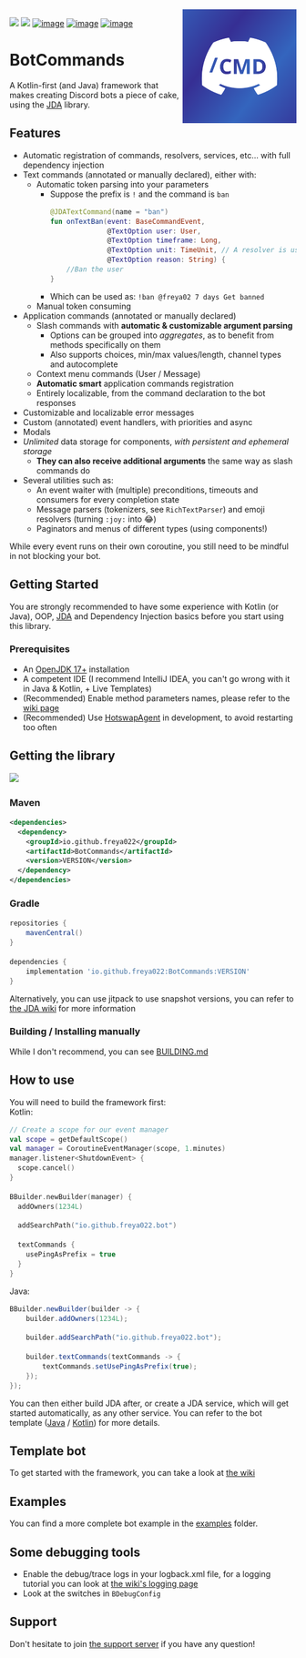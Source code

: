 <img align="right" src="assets/logo.svg" height="200" alt="BotCommands logo">

[![](https://img.shields.io/maven-central/v/io.github.freya022/BotCommands?versionPrefix=3)](#getting-the-library)
[![](https://img.shields.io/badge/JDA%20Version-5.0.0--beta.11+-important)](https://github.com/discord-jda/JDA/releases)
[![image](https://discord.com/api/guilds/848502702731165738/embed.png?style=shield)](https://discord.gg/frpCcQfvTz)
[![image](https://img.shields.io/badge/Javadocs-Overview-blue)](https://freya022.github.io/BotCommands/)
[![image](https://img.shields.io/badge/Wiki-Home-blue)](https://freya022.github.io/BotCommands-Wiki/3.X)

# BotCommands
A Kotlin-first (and Java) framework that makes creating Discord bots a piece of cake,
using the [JDA](https://github.com/discord-jda/JDA) library.

## Features

* Automatic registration of commands, resolvers, services, etc... with full dependency injection
* Text commands (annotated or manually declared), either with:
  * Automatic token parsing into your parameters
    * Suppose the prefix is `!` and the command is `ban`
      ```kt
      @JDATextCommand(name = "ban")
      fun onTextBan(event: BaseCommandEvent,
                    @TextOption user: User,
                    @TextOption timeframe: Long,
                    @TextOption unit: TimeUnit, // A resolver is used here
                    @TextOption reason: String) {
          //Ban the user
      }
      ```
    * Which can be used as: `!ban @freya02 7 days Get banned`
  * Manual token consuming
* Application commands (annotated or manually declared)
  * Slash commands with **automatic & customizable argument parsing**
    * Options can be grouped into _aggregates_, as to benefit from methods specifically on them 
    * Also supports choices, min/max values/length, channel types and autocomplete
  * Context menu commands (User / Message)
  * **Automatic smart** application commands registration
  * Entirely localizable, from the command declaration to the bot responses
* Customizable and localizable error messages
* Custom (annotated) event handlers, with priorities and async
* Modals
* _Unlimited_ data storage for components, *with persistent and ephemeral storage*
  * **They can also receive additional arguments** the same way as slash commands do
* Several utilities such as:
  * An event waiter with (multiple) preconditions, timeouts and consumers for every completion state
  * Message parsers (tokenizers, see `RichTextParser`) and emoji resolvers (turning `:joy:` into 😂)
  * Paginators and menus of different types (using components!)

While every event runs on their own coroutine,
you still need to be mindful in not blocking your bot.

## Getting Started
You are strongly recommended to have some experience with Kotlin (or Java),
OOP, [JDA](https://github.com/discord-jda/JDA) and Dependency Injection basics before you start using this library.

### Prerequisites
* An [OpenJDK 17+](https://adoptium.net/temurin/releases/?version=17) installation
* A competent IDE (I recommend IntelliJ IDEA, you can't go wrong with it in Java & Kotlin, + Live Templates)
* (Recommended) Enable method parameters names, please refer to the [wiki page](https://freya022.github.io/BotCommands-Wiki/3.X/using-commands/Inferred-option-names/)
* (Recommended) Use [HotswapAgent](https://github.com/HotswapProjects/HotswapAgent) in development, to avoid restarting too often

[//]: # (TODO keep an eye out for this wiki link)

## Getting the library
[![](https://img.shields.io/maven-central/v/io.github.freya022/BotCommands)](https://mvnrepository.com/artifact/io.github.freya022/BotCommands/latest)
### Maven
```xml
<dependencies>
  <dependency>
    <groupId>io.github.freya022</groupId>
    <artifactId>BotCommands</artifactId>
    <version>VERSION</version>
  </dependency>
</dependencies>
```

### Gradle
```gradle
repositories {
    mavenCentral()
}

dependencies {
    implementation 'io.github.freya022:BotCommands:VERSION'
}
```

Alternatively, you can use jitpack to use snapshot versions, you can refer to [the JDA wiki](https://jda.wiki/using-jda/using-new-features/) for more information

### Building / Installing manually

While I don't recommend, you can see [BUILDING.md](BUILDING.md)

## How to use
You will need to build the framework first:<br>
Kotlin:
```kt
// Create a scope for our event manager
val scope = getDefaultScope()
val manager = CoroutineEventManager(scope, 1.minutes)
manager.listener<ShutdownEvent> {
  scope.cancel()
}

BBuilder.newBuilder(manager) {
  addOwners(1234L)

  addSearchPath("io.github.freya022.bot")

  textCommands {
    usePingAsPrefix = true
  }
}
```

Java:
```java
BBuilder.newBuilder(builder -> {
    builder.addOwners(1234L);
    
    builder.addSearchPath("io.github.freya022.bot");
    
    builder.textCommands(textCommands -> {
        textCommands.setUsePingAsPrefix(true);
    });
});
```

You can then either build JDA after, or create a JDA service,
which will get started automatically, as any other service.
You can refer to the bot template ([Java](https://github.com/freya022/BotCommands-Template-Java/blob/3.X/src/main/java/io/github/freya022/bot/Bot.java) / [Kotlin](https://github.com/freya022/BotCommands-Template-Kotlin/blob/3.X/src/main/kotlin/io/github/freya022/bot/Bot.kt)) for more details.

## Template bot

To get started with the framework, you can take a look at [the wiki](https://freya022.github.io/BotCommands-Wiki/3.X/setup/getting-started/#using-the-bot-template)

## Examples

You can find a more complete bot example in the [examples](examples) folder.

## Some debugging tools

- Enable the debug/trace logs in your logback.xml file, for a logging tutorial you can look at [the wiki's logging page](https://freya022.github.io/BotCommands-Wiki/3.X/setup/logging/)
- Look at the switches in `BDebugConfig`

[//]: # (TODO update live templates)
[//]: # (## Live templates)

[//]: # ()
[//]: # (If you use IntelliJ, you can use the "live templates" provided [in live_templates.zip]&#40;live_templates.zip&#41;, this will help you make commands and handlers with predefined templates and ask you to complete them)

[//]: # ()
[//]: # (For example: if you type `slash` in your class, this will generate a slash command declaration and ask you to complete the command name, description, etc... Of course there are many more templates, you can see all of these in `Settings > Editor > Live Templates` and in the `BotCommands` group )

[//]: # ()
[//]: # (If you don't know how to install live templates, you can follow [this guide from JetBrains]&#40;https://www.jetbrains.com/help/idea/sharing-live-templates.html#import&#41;)

## Support

Don't hesitate to join [the support server](https://discord.gg/frpCcQfvTz) if you have any question!
